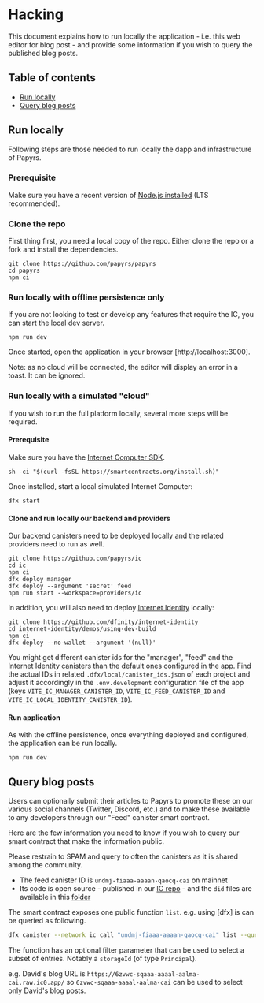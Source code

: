 # Hacking

This document explains how to run locally the application - i.e. this web editor for blog post - and provide some information if you wish to query the published blog posts.

## Table of contents

- [Run locally](#run-locally)
- [Query blog posts](#query-blog-posts)

## Run locally

Following steps are those needed to run locally the dapp and infrastructure of Papyrs.

### Prerequisite

Make sure you have a recent version of [Node.js installed](https://nodejs.org/en/) (LTS recommended).

### Clone the repo

First thing first, you need a local copy of the repo. Either clone the repo or a fork and install the dependencies.

```
git clone https://github.com/papyrs/papyrs
cd papyrs
npm ci
```

### Run locally with offline persistence only

If you are not looking to test or develop any features that require the IC, you can start the local dev server.

```
npm run dev
```

Once started, open the application in your browser [http://localhost:3000].

Note: as no cloud will be connected, the editor will display an error in a toast. It can be ignored.

### Run locally with a simulated "cloud"

If you wish to run the full platform locally, several more steps will be required.

#### Prerequisite

Make sure you have the [Internet Computer SDK](https://smartcontracts.org/docs/introduction/welcome.html#for-first-timers).

```
sh -ci "$(curl -fsSL https://smartcontracts.org/install.sh)"
```

Once installed, start a local simulated Internet Computer:

```
dfx start
```

#### Clone and run locally our backend and providers

Our backend canisters need to be deployed locally and the related providers need to run as well.

```
git clone https://github.com/papyrs/ic
cd ic
npm ci
dfx deploy manager
dfx deploy --argument 'secret' feed
npm run start --workspace=providers/ic
```

In addition, you will also need to deploy [Internet Identity](https://github.com/dfinity/internet-identity/) locally:

```
git clone https://github.com/dfinity/internet-identity
cd internet-identity/demos/using-dev-build
npm ci
dfx deploy --no-wallet --argument '(null)'
```

You might get different canister ids for the "manager", "feed" and the Internet Identity canisters than the default ones configured in the app. Find the actual IDs in related `.dfx/local/canister_ids.json` of each project and adjust it accordingly in the `.env.development` configuration file of the app (keys `VITE_IC_MANAGER_CANISTER_ID`, `VITE_IC_FEED_CANISTER_ID` and `VITE_IC_LOCAL_IDENTITY_CANISTER_ID`).

#### Run application

As with the offline persistence, once everything deployed and configured, the application can be run locally.

```
npm run dev
```

## Query blog posts

Users can optionally submit their articles to Papyrs to promote these on our various social channels (Twitter, Discord, etc.) and to make these available to any developers through our "Feed" canister smart contract.

Here are the few information you need to know if you wish to query our smart contract that make the information public.

Please restrain to SPAM and query to often the canisters as it is shared among the community.

- The feed canister ID is `undmj-fiaaa-aaaan-qaocq-cai` on mainnet
- Its code is open source - published in our [IC repo](https://github.com/papyrs/ic) - and the `did` files are available in this [folder](https://github.com/papyrs/ic/tree/main/providers/ic/src/canisters/feed)

The smart contract exposes one public function `list`. e.g. using [dfx] is can be queried as following.

```bash
dfx canister --network ic call "undmj-fiaaa-aaaan-qaocq-cai" list --query
```

The function has an optional filter parameter that can be used to select a subset of entries. Notably a `storageId` (of type `Principal`).

e.g. David's blog URL is `https://6zvwc-sqaaa-aaaal-aalma-cai.raw.ic0.app/` so `6zvwc-sqaaa-aaaal-aalma-cai` can be used to select only David's blog posts.
